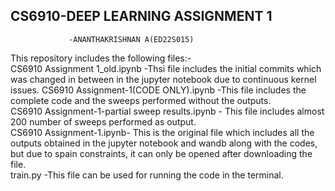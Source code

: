 ## CS6910-DEEP LEARNING ASSIGNMENT 1
                 -ANANTHAKRISHNAN A(ED22S015)
This repository includes the following files:-  
   CS6910 Assignment 1_old.ipynb  -Thsi file includes the initial commits which was changed in between in the jupyter notebook due to continuous kernel issues.
   CS6910 Assignment-1(CODE ONLY).ipynb  -This file includes the complete code and the sweeps performed without the outputs.   
   CS6910 Assignment-1-partial sweep results.ipynb - This file includes almost 200 number of sweeps performed as output.  
   CS6910 Assignment-1.ipynb- This is the original file which includes all the outputs obtained in the jupyter notebook and wandb along with the codes, but due to spain constraints, it can only be opened after downloading  the file.   
   train.py -This file can be used for running the code in the terminal.      
